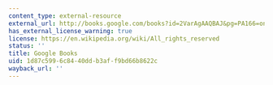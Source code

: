 ```yaml
---
content_type: external-resource
external_url: http://books.google.com/books?id=2VarAgAAQBAJ&pg=PA166=onepage
has_external_license_warning: true
license: https://en.wikipedia.org/wiki/All_rights_reserved
status: ''
title: Google Books
uid: 1d87c599-6c84-40dd-b3af-f9bd66b8622c
wayback_url: ''
---
```

